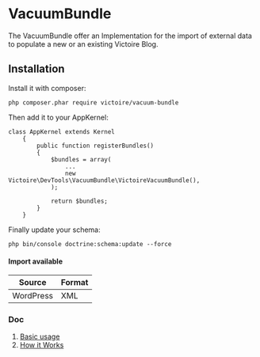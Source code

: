 # VacuumBundle

The VacuumBundle offer an Implementation for the import of external data
to populate a new or an existing Victoire Blog.

## Installation

Install it with composer:

    php composer.phar require victoire/vacuum-bundle

Then add it to your AppKernel:

    class AppKernel extends Kernel
        {
            public function registerBundles()
            {
                $bundles = array(
                    ...
                    new Victoire\DevTools\VacuumBundle\VictoireVacuumBundle(),
                );
    
                return $bundles;
            }
        }
        
Finally update your schema:

    php bin/console doctrine:schema:update --force

#### Import available

| Source    | Format |
|-----------|--------|
| WordPress | XML    |

### Doc

1. [Basic usage](doc/basic_usage.md)
1. [How it Works](doc/how_it_works.md)
